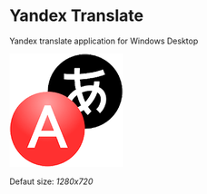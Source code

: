 # Yandex Translate
Yandex translate application for Windows Desktop

![Yandex](favicon.png)

Defaut size: *1280x720*